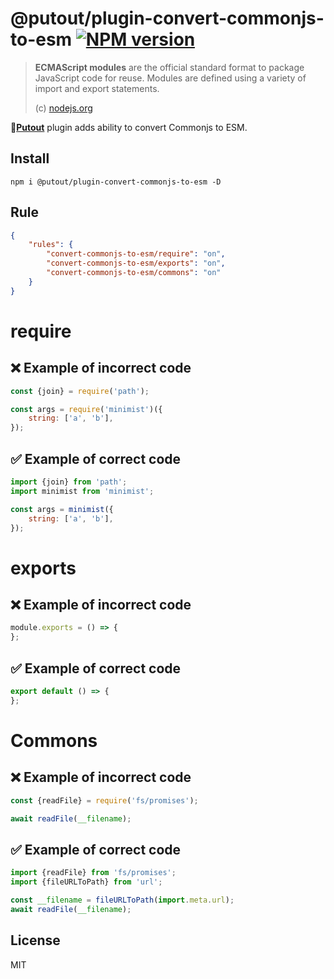 # @putout/plugin-convert-commonjs-to-esm [![NPM version][NPMIMGURL]][NPMURL]

[NPMIMGURL]: https://img.shields.io/npm/v/@putout/plugin-convert-commonjs-to-esm.svg?style=flat&longCache=true
[NPMURL]: https://npmjs.org/package/@putout/plugin-convert-commonjs-to-esm"npm"

> **ECMAScript modules** are the official standard format to package JavaScript code for reuse. Modules are defined using a variety of import and export statements.
>
> (c) [nodejs.org](https://nodejs.org/api/esm.html#modules-ecmascript-modules)

🐊[**Putout**](https://github.com/coderaiser/putout) plugin adds ability to convert Commonjs to ESM.

## Install

```
npm i @putout/plugin-convert-commonjs-to-esm -D
```

## Rule

```json
{
    "rules": {
        "convert-commonjs-to-esm/require": "on",
        "convert-commonjs-to-esm/exports": "on",
        "convert-commonjs-to-esm/commons": "on"
    }
}
```

# require

## ❌ Example of incorrect code

```js
const {join} = require('path');

const args = require('minimist')({
    string: ['a', 'b'],
});
```

## ✅ Example of correct code

```js
import {join} from 'path';
import minimist from 'minimist';

const args = minimist({
    string: ['a', 'b'],
});
```

# exports

## ❌ Example of incorrect code

```js
module.exports = () => {
};
```

## ✅ Example of correct code

```js
export default () => {
};
```

# Commons

## ❌ Example of incorrect code

```js
const {readFile} = require('fs/promises');

await readFile(__filename);
```

## ✅ Example of correct code

```js
import {readFile} from 'fs/promises';
import {fileURLToPath} from 'url';

const __filename = fileURLToPath(import.meta.url);
await readFile(__filename);
```

## License

MIT
